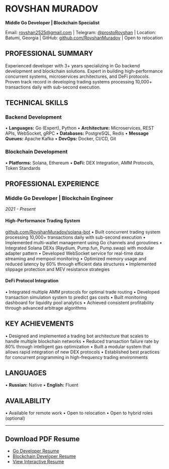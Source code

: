 # ROVSHAN MURADOV
**Middle Go Developer | Blockchain Specialist**

Email: rovshan2525@gmail.com | Telegram: [@prostoRovshan](https://t.me/prostoRovshan) | Location: Batumi, Georgia | GitHub: [github.com/RovshanMuradov](https://github.com/RovshanMuradov) | Open to relocation

## PROFESSIONAL SUMMARY
Experienced developer with 3+ years specializing in Go backend development and blockchain solutions. Expert in building high-performance concurrent systems, microservices architectures, and DeFi protocols. Proven track record in developing trading systems processing 10,000+ transactions daily with sub-second execution.

## TECHNICAL SKILLS

### Backend Development
• **Languages:** Go (Expert), Python
• **Architecture:** Microservices, REST APIs, WebSocket, gRPC
• **Databases:** PostgreSQL, Redis
• **Message Queues:** Apache Kafka
• **DevOps:** Docker, CI/CD, Git

### Blockchain Development
• **Platforms:** Solana, Ethereum
• **DeFi:** DEX Integration, AMM Protocols, Token Standards

## PROFESSIONAL EXPERIENCE

### Middle Go Developer | Blockchain Engineer
*2021 - Present*

#### High-Performance Trading System
[github.com/RovshanMuradov/solana-bot](https://github.com/RovshanMuradov/solana-bot)
• Built concurrent trading system processing 10,000+ transactions daily with sub-second execution
• Implemented multi-wallet management using Go channels and goroutines
• Integrated Solana DEXs (Raydium, Pump.fun, Pump.swap) with modular adapter pattern
• Developed WebSocket service for real-time data streaming and mempool monitoring
• Optimized memory usage and reduced latency by 60% through efficient data structures
• Implemented slippage protection and MEV resistance strategies

#### DeFi Protocol Integration
• Integrated multiple AMM protocols for optimal trade routing
• Developed transaction simulation system to predict gas costs
• Built monitoring dashboard for liquidity pool analytics
• Achieved consistent profitability through advanced arbitrage algorithms

## KEY ACHIEVEMENTS
• Designed and implemented a trading bot architecture that scales to handle multiple blockchain networks
• Reduced transaction failure rate by 80% through intelligent gas optimization
• Built a modular system that allows rapid integration of new DEX protocols
• Established best practices for concurrent programming in high-frequency trading environments

## LANGUAGES
• **Russian:** Native
• **English:** Fluent

## AVAILABILITY
• Available for remote work
• Open to relocation
• Open to hybrid roles (optional)

---

## Download PDF Resume
- [Go Developer Resume](assets/pdf/go-developer.pdf)
- [Blockchain Developer Resume](assets/pdf/blockchain-go.pdf)
- [View Interactive Resume](https://rovshanmuradov.github.io)
